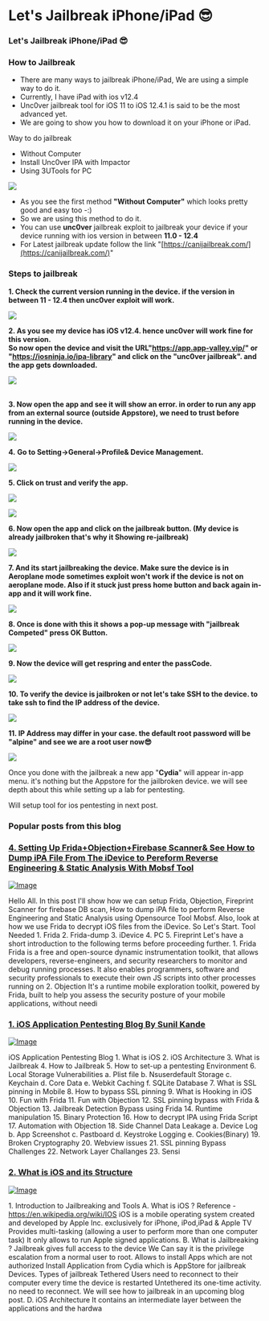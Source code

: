 # Let's Jailbreak iPhone/iPad 😎

### &#x20;Let's Jailbreak iPhone/iPad 😎

### &#x20;How to Jailbreak

* There are many ways to jailbreak iPhone/iPad, We are using a simple way to do it.
* Currently, I have iPad with ios v12.4&#x20;
* Unc0ver jailbreak tool for iOS 11 to iOS 12.4.1 is said to be the most advanced yet.
* We are going to show you how to download it on your iPhone or iPad.

&#x20;Way to do jailbreak

* Without Computer
* Install Unc0ver IPA with Impactor
* Using 3UTools for PC

[![](https://1.bp.blogspot.com/-7tUyE06-O2I/XVwI37N5QoI/AAAAAAAA0yY/K0ABU8eE75gwAbGWQgBupFoTCy2paVSzQCLcBGAs/s728-e100/ios-iphone-jailbreak-exploit.jpg)](https://1.bp.blogspot.com/-7tUyE06-O2I/XVwI37N5QoI/AAAAAAAA0yY/K0ABU8eE75gwAbGWQgBupFoTCy2paVSzQCLcBGAs/s728-e100/ios-iphone-jailbreak-exploit.jpg)

* As you see the first method **"Without Computer"** which looks pretty good and easy too -:)
* So we are using this method to do it.
* You can use **unc0ver** jailbreak exploit to jailbreak your device if your device running with ios version in between **11.0 - 12.4**
* For Latest jailbreak update follow the link "[https://canijailbreak.com/](https://canijailbreak.com/)"

### **Steps to jailbreak**&#x20;

**1. Check the current version running in the device. if the version in between 11 - 12.4 then unc0ver exploit will work.**

[![](https://1.bp.blogspot.com/-ufw0lv\_2tqA/XkULpYfQioI/AAAAAAAAEGs/29pEXjumMQYVf-\_s9zIH8q6IO\_lTLepbACLcBGAsYHQ/s640/iOS%2BVersion%2BCheck%2B-%2BCopy.PNG)](https://1.bp.blogspot.com/-ufw0lv\_2tqA/XkULpYfQioI/AAAAAAAAEGs/29pEXjumMQYVf-\_s9zIH8q6IO\_lTLepbACLcBGAsYHQ/s1600/iOS%2BVersion%2BCheck%2B-%2BCopy.PNG)

&#x20;**2. As you see my device has iOS v12.4. hence unc0ver will work fine for this version.**\
&#x20;**So now open the device and visit the URL"https://app.app-valley.vip/"  or "https://iosninja.io/ipa-library" and click on the "unc0ver jailbreak". and the app gets downloaded.**

[![](https://1.bp.blogspot.com/-z-wqi9Ar8mg/XkUOb2VHPqI/AAAAAAAAEHE/IhlaT6GEbVwqKKwtRAV5PfnkhHLZQiE8ACLcBGAsYHQ/s640/Image-1.jpg)](https://1.bp.blogspot.com/-z-wqi9Ar8mg/XkUOb2VHPqI/AAAAAAAAEHE/IhlaT6GEbVwqKKwtRAV5PfnkhHLZQiE8ACLcBGAsYHQ/s1600/Image-1.jpg)

\
&#x20;**3. Now open the app and see it will show an error. in order to run any app from an external source (outside Appstore), we need to trust before running in the device.**

[![](https://1.bp.blogspot.com/--ZKGWWhZ8EI/XkWpJAa42VI/AAAAAAAAEHc/YqMtWFrdxUImOhL3o7PRN\_4X2\_KGgY9JwCLcBGAsYHQ/s640/IMG\_0141.PNG)](https://1.bp.blogspot.com/--ZKGWWhZ8EI/XkWpJAa42VI/AAAAAAAAEHc/YqMtWFrdxUImOhL3o7PRN\_4X2\_KGgY9JwCLcBGAsYHQ/s1600/IMG\_0141.PNG)

**4.** **Go to Setting->General->Profile& Device Management.**

[![](https://1.bp.blogspot.com/-LoAVZco\_Yb4/XkWpswwUPtI/AAAAAAAAEHk/HHu46TtBVQ00vMqHS\_SLpM3oPdh1Ft3dQCLcBGAsYHQ/s640/IMG\_0142.PNG)](https://1.bp.blogspot.com/-LoAVZco\_Yb4/XkWpswwUPtI/AAAAAAAAEHk/HHu46TtBVQ00vMqHS\_SLpM3oPdh1Ft3dQCLcBGAsYHQ/s1600/IMG\_0142.PNG)

**5. Click on trust and verify the app.**

[![](https://1.bp.blogspot.com/-ovNxw4eOBzo/XkWqKewth8I/AAAAAAAAEHs/gmUi88BHT2E2EmOGWdJpp8e0I37ndS33ACLcBGAsYHQ/s640/IMG\_0143.PNG)](https://1.bp.blogspot.com/-ovNxw4eOBzo/XkWqKewth8I/AAAAAAAAEHs/gmUi88BHT2E2EmOGWdJpp8e0I37ndS33ACLcBGAsYHQ/s1600/IMG\_0143.PNG)

[![](https://1.bp.blogspot.com/-g3JjvZ68Wrk/XkWqYvZsNlI/AAAAAAAAEHw/mrwbbHHixW8iSZ42HrrjJbKBYUzb57DzQCLcBGAsYHQ/s640/IMG\_0144.PNG)](https://1.bp.blogspot.com/-g3JjvZ68Wrk/XkWqYvZsNlI/AAAAAAAAEHw/mrwbbHHixW8iSZ42HrrjJbKBYUzb57DzQCLcBGAsYHQ/s1600/IMG\_0144.PNG)

**6. Now open the app and click on the jailbreak button. (My device is already jailbroken that's why it Showing re-jailbreak)**

[![](https://1.bp.blogspot.com/-NHBX8EtR91I/XkWqlRTCqpI/AAAAAAAAEH4/JL7L3Eo\_GOMM\_8umdRlC0zbu1vIuFo5NwCLcBGAsYHQ/s640/IMG\_0145.PNG)](https://1.bp.blogspot.com/-NHBX8EtR91I/XkWqlRTCqpI/AAAAAAAAEH4/JL7L3Eo\_GOMM\_8umdRlC0zbu1vIuFo5NwCLcBGAsYHQ/s1600/IMG\_0145.PNG)

**7. And its start jailbreaking the device. Make sure the device is in Aeroplane mode sometimes exploit won't work if the device is not on aeroplane mode. Also if it stuck just press home button and back again in-app and it will work fine.**

[![](https://1.bp.blogspot.com/-eotP-PsCQww/XkWrJ8RKt7I/AAAAAAAAEIA/F1021C692f4J9wWOdE05Rc2D0ikf1Hc5QCLcBGAsYHQ/s640/IMG\_0147.PNG)](https://1.bp.blogspot.com/-eotP-PsCQww/XkWrJ8RKt7I/AAAAAAAAEIA/F1021C692f4J9wWOdE05Rc2D0ikf1Hc5QCLcBGAsYHQ/s1600/IMG\_0147.PNG)

&#x20;**8. Once is done with this it shows a pop-up message with "jailbreak Competed" press OK Button.**

[![](https://1.bp.blogspot.com/-yQoOIBSyKbM/XkWr9KOZknI/AAAAAAAAEII/ZOz-u1Yh4sgERc19pA95xCm30kAB71fWQCLcBGAsYHQ/s640/IMG\_0148.PNG)](https://1.bp.blogspot.com/-yQoOIBSyKbM/XkWr9KOZknI/AAAAAAAAEII/ZOz-u1Yh4sgERc19pA95xCm30kAB71fWQCLcBGAsYHQ/s1600/IMG\_0148.PNG)

**9. Now the device will get respring and enter the passCode.**

[![](https://1.bp.blogspot.com/-tddOeqsvlQ0/XkWsb9MFoGI/AAAAAAAAEIU/hnM8BiijTxMSaWTI\_Fy6xRnvUaf8\_fnrQCLcBGAsYHQ/s640/IMG\_0149.PNG)](https://1.bp.blogspot.com/-tddOeqsvlQ0/XkWsb9MFoGI/AAAAAAAAEIU/hnM8BiijTxMSaWTI\_Fy6xRnvUaf8\_fnrQCLcBGAsYHQ/s1600/IMG\_0149.PNG)

&#x20;**10. To verify the device is jailbroken or not let's take SSH to the device. to take ssh to find the IP address of the device.**

[![](https://1.bp.blogspot.com/-sQQVfcKEfZg/XkWtc--voDI/AAAAAAAAEIg/BOHzwx4lK9ABHV4nBmj8sHWkimfj1kZCQCLcBGAsYHQ/s640/Image-1.jpg)](https://1.bp.blogspot.com/-sQQVfcKEfZg/XkWtc--voDI/AAAAAAAAEIg/BOHzwx4lK9ABHV4nBmj8sHWkimfj1kZCQCLcBGAsYHQ/s1600/Image-1.jpg)

&#x20;**11. IP Address may differ in your case. the default root password will be "alpine" and see we are a root user now😎**

[![](https://1.bp.blogspot.com/-WnsqMwfq00M/XkWuZgjHbtI/AAAAAAAAEIs/BFIol\_t7A2A8bIvOL8wyoLDriVFYFdg\_QCLcBGAsYHQ/s1600/Screenshot%2B2020-02-14%2Bat%2B1.43.44%2BAM.png)](https://1.bp.blogspot.com/-WnsqMwfq00M/XkWuZgjHbtI/AAAAAAAAEIs/BFIol\_t7A2A8bIvOL8wyoLDriVFYFdg\_QCLcBGAsYHQ/s1600/Screenshot%2B2020-02-14%2Bat%2B1.43.44%2BAM.png)

&#x20;Once you done with the jailbreak a new app "**Cydia**" will appear in-app menu. it's nothing but the Appstore for the jailbroken device. we will see depth about this while setting up a lab for pentesting.

&#x20;Will setup tool for ios pentesting in next post.

### &#x20;Popular posts from this blog

### [4. Setting Up Frida+Objection+Firebase Scanner& See How to Dump iPA File From The iDevice to Pereform Reverse Engineering & Static Analysis With Mobsf Tool](https://techfrendz007.blogspot.com/2020/04/4-setting-up-fridaobjectionfirebase.html)

&#x20;[![Image](https://1.bp.blogspot.com/-qKjpHEm4N20/XpxfTeI-i7I/AAAAAAAAFm8/zRnMp6XEyUUrYAcdhLm6UPq5Nfu3s5yygCLcBGAsYHQ/s640/iphone-app-development.jpg)](https://techfrendz007.blogspot.com/2020/04/4-setting-up-fridaobjectionfirebase.html)

&#x20;Hello All. In this post I'll show how we can setup Frida, Objection, Fireprint Scanner for firebase DB scan, How to dump iPA file to perform Reverse Engineering and Static Analysis using Opensource Tool Mobsf. Also, look at how we use Frida to decrypt iOS files from the iDevice. So Let's Start. Tool Needed  1. Frida 2. Frida-dump 3. iDevice 4. PC  5. Fireprint Let's have a short introduction to the following terms before proceeding further. 1. Frida Frida is a free and open-source dynamic instrumentation toolkit, that allows developers, reverse-engineers, and security researchers to monitor and debug running processes. It also enables programmers, software and security professionals to execute their own JS scripts into other processes running on 2. Objection It's a runtime mobile exploration toolkit, powered by Frida, built to help you assess the security posture of your mobile applications, without needi

### [1. iOS Application Pentesting Blog By Sunil Kande](https://techfrendz007.blogspot.com/2020/01/application-pentesting-series.html)

&#x20;[![Image](https://1.bp.blogspot.com/-VuD4wAcQ-Bk/XkY870z4xUI/AAAAAAAAEJM/\_NxH1udEBxwUKosZm4GbqWaa9PngiqqlQCLcBGAsYHQ/s640/apple\_46-wallpaper-960x600.jpg)](https://techfrendz007.blogspot.com/2020/01/application-pentesting-series.html)

&#x20;    iOS Application  Pentesting Blog 1. What is iOS 2. iOS Architecture 3. What is Jailbreak  4. How to Jailbreak 5. How to set-up a pentesting Environment   6. Local Storage Vulnerabilities     a. Plist file      b. Nsuserdefault Storage      c. Keychain      d. Core Data      e. Webkit Caching      f. SQLite Database 7. What is SSL pinning in Mobile 8. How to bypass SSL pinning 9. What is Hooking in iOS 10. Fun with Frida 11. Fun with Objection 12. SSL pinning bypass with Frida & Objection  13. Jailbreak Detection Bypass using Frida 14. Runtime manipulation 15. Binary Protection  16. How to decrypt IPA using Frida Script 17. Automation with Objection 18. Side Channel Data Leakage      a. Device Log      b. App Screenshot      c. Pastboard      d. Keystroke Logging       e. Cookies(Binary) 19. Broken Cryptography  20. Webview issues 21. SSL pinning Bypass Challenges  22. Network Layer Challanges 23. Sensi

### [2. What is iOS and its Structure](https://techfrendz007.blogspot.com/2020/02/1-what-is-ios-and-its-structure.html)

&#x20;[![Image](https://1.bp.blogspot.com/-7qPWg\_dTzac/Xigdgq5WU-I/AAAAAAAACvk/X37E6pdP\_JYdapxAEeCXSi4XK2xLmea1wCLcBGAsYHQ/s1600/IOS\_13\_Homescreen\_iPhone\_X.png)](https://techfrendz007.blogspot.com/2020/02/1-what-is-ios-and-its-structure.html)

&#x20;1\. Introduction to Jailbreaking and Tools A. What is iOS ? Reference -  https://en.wikipedia.org/wiki/IOS iOS is a mobile operating system created and developed by Apple Inc. exclusively for iPhone, iPod,iPad & Apple TV Provides multi-tasking (allowing a user to perform more than one computer task) It only allows to run Apple signed applications. B. What is Jailbreaking ? Jailbreak gives full access to the device We Can say it is the privilege escalation from a normal user to root. Allows to install Apps which are not authorized Install Application from Cydia which is AppStore for jailbreak Devices. Types of jailbreak Tethered Users need to reconnect to their computer every time the device is restarted  Untethered its one-time activity. no need to reconnect.  We will see how to jailbreak in an upcoming blog post.                             D. iOS Architecture It contains an intermediate layer between the applications and the hardwa
